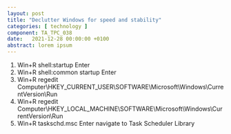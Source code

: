 ```yaml
---
layout: post
title: "Declutter Windows for speed and stability"
categories: [ technology ]
component: TA_TPC_038
date:   2021-12-28 00:00:00 +0100
abstract: lorem ipsum
---
```



1. Win+R shell:startup Enter
2. Win+R shell:common startup Enter
3. Win+R regedit Computer\HKEY_CURRENT_USER\SOFTWARE\Microsoft\Windows\CurrentVersion\Run
4. Win+R regedit Computer\HKEY_LOCAL_MACHINE\SOFTWARE\Microsoft\Windows\CurrentVersion\Run
5. Win+R taskschd.msc Enter navigate to Task Scheduler Library

